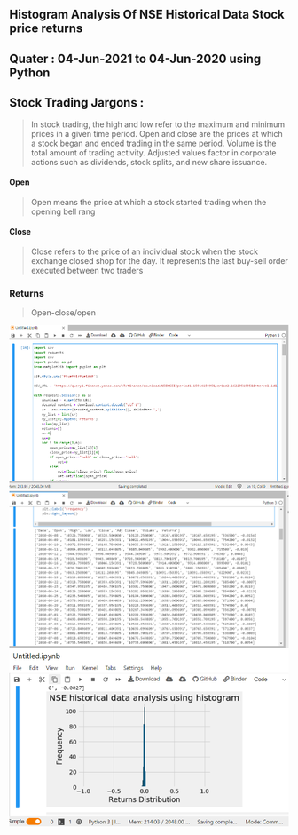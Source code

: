 ## Histogram Analysis Of NSE Historical Data Stock price returns  
## Quater : 04-Jun-2021 to 04-Jun-2020 using Python

## Stock Trading Jargons :
> In stock trading, the high and low refer to the maximum and minimum prices in a given time period. 
> Open and close are the prices at which a stock began and ended trading in the same period. 
> Volume is the total amount of trading activity. 
> Adjusted values factor in corporate actions such as dividends, stock splits, and new share issuance.
> 
#### Open 
> Open means the price at which a stock started trading when the opening bell rang
#### Close 
> Close refers to the price of an individual stock when the stock exchange closed shop for the day. It represents the last buy-sell order executed between two traders
### Returns 
> Open-close/open

![](https://github.com/poojarathore30/NSE_Returns_Distribution/blob/main/n1.PNG)
![](https://github.com/poojarathore30/NSE_Returns_Distribution/blob/main/n2.PNG)
![](https://github.com/poojarathore30/NSE_Returns_Distribution/blob/main/n3.PNG)

